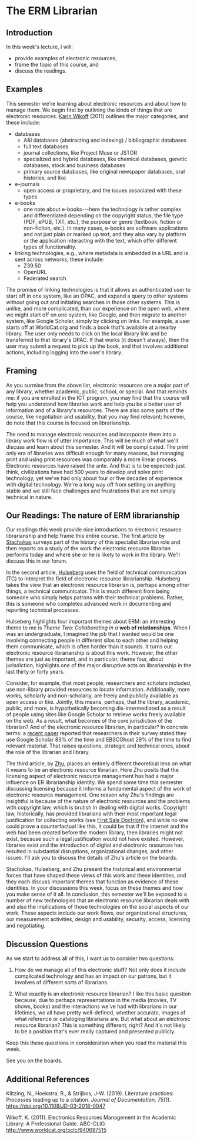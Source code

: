 # The ERM Librarian

## Introduction

In this week's lecture, I will:

- provide examples of electronic resources,
- frame the topic of this course, and
- discuss the readings.

## Examples

This semester we're learning about electronic resources and about how to manage them. We begin first by outlining the kinds of things that are electronic resources. [Karin Wikoff][Wikoff2011] (2011) outlines the major categories, and these include:

* databases
  * A&I databases (abstracting and indexing) / bibliographic databases
  * full text databases
  * journal collections, like Project Muse or JSTOR
  * specialized and hybrid databases, like chemical databases, genetic
    databases, stock and business databases
  * primary source databases, like original newspaper databases, oral
    histories, and like
* e-journals
  * open access or proprietary, and the issues associated with these types
* e-books
  * one note about e-books---here the technology is rather complex and
    differentiated depending on the copyright status, the file type (PDF, ePUB,
    TXT, etc.), the purpose or genre (textbook, fiction or non-fiction, etc.).
    In many cases, e-books are software applications and not just plain or
    marked up text, and they also vary by platform or the application
    interacting with the text, which offer different types of functionality.
* linking technologies, e.g., where metadata is embedded in a URL and is sent
  across networks, these include:
  * Z39.50
  * OpenURL
  * Federated search

The promise of linking technologies is that it allows an authenticated user to start off in one system, like an OPAC, and expand a query to other systems without going out and initiating searches in those other systems. This is unlike, and more complicated, than our experience on the open web, where we might start off on one system, like Google, and then migrate to another system, like Google Scholar, simply by clicking on links. For example, a user starts off at WorldCat.org and finds a book that's available at a nearby library. The user only needs to click on the local library link and be transferred to that library's OPAC. If that works (it doesn't always), then the user may submit a request to pick up the book, and that involves additional actions, including logging into the user's library. 

## Framing

As you surmise from the above list, electronic resources are a major part of any library, whether academic, public, school, or special. And that reminds me: if you are enrolled in the ICT program, you may find that the course will help you understand how libraries work and help you be a better user of information and of a library's resources. There are also some parts of the course, like negotiation and usability, that you may find relevant; however, do note that this course is focused on librarianship.

The need to manage electronic resources and incorporate them into a library work flow is of utter importance. This will be much of what we'll discuss and learn about this semester. And it will be complicated. The print only era of libraries was difficult enough for many reasons, but managing print and using print resources was comparably a more linear process. Electronic resources have raised the ante. And that is to be expected: just think, civilizations have had 500 years to develop and solve print technology, yet we've had only about four or five decades of experience with digital technology. We're a long way off from settling on anything stable and we still face challenges and frustrations that are not simply technical in nature.

## Our Readings: The nature of ERM librarianship

Our readings this week provide nice introductions to electronic resource librarianship and help frame this entire course. The first article by [Stachokas][stachokas2018] surveys part of the history of this specialist librarian role and then reports on a study of the work the electronic resource librarian performs today and where she or he is likely to work in the library. We'll discuss this in our forum.

In the second article, [Hulseberg][hulseberg2016] uses the field of technical communication (TC) to interpret the field of electronic resource librarianship. Hulseberg takes the view that an electronic resource librarian is, perhaps among other things, a technical communicator. This is much different from being someone who simply helps patrons with their technical problems. Rather, this is someone who completes advanced work in documenting and reporting technical processes.

Hulseberg highlights four important themes about ERM: an interesting theme to me is *Theme Two: Collaborating in a* **web of relationships**. When I was an undergraduate, I imagined the job that I wanted would be one involving connecting people in different silos to each other and helping them communicate, which is often harder than it sounds. It turns out electronic resource librarianship is about this work. However, the other themes are just as important, and in particular, theme four, about jurisdiction, highlights one of the major disruptive acts on librarianship in the last thirty or forty years.

Consider, for example, that most people, researchers and scholars included, use non-library provided resources to locate information. Additionally, more works, scholarly and non-scholarly, are freely and publicly available as open access or like. Jointly, this means, perhaps, that the library, academic, public, and more, is hypothetically becoming dis-intermediated as a result of people using sites like Google Scholar to retrieve works freely available on the web. As a result, what becomes of the core jurisdiction of the librarian? And of the electronic resource librarian, in particular? In concrete terms: a [recent paper][Klitzing2019] reported that researchers in their survey stated they use Google Scholar 83% of the time and EBSCOhost 29% of the time to find relevant material. That raises questions, strategic and technical ones, about the role of the librarian and library.

The third article, by [Zhu][zhu2016], places an entirely different theoretical lens on what it means to be an electronic resource librarian. Here Zhu posits that the licensing aspect of electronic resource management has had a major influence on ER librarianship identity. We spend some time this semester discussing licensing because it informs a fundamental aspect of the work of electronic resource management. One reason why Zhu's findings are insightful is because of the nature of electronic resources and the problems with copyright law, which is brutish in dealing with digital works. Copyright law, historically, has provided librarians with their most important legal justification for collecting works (see [First Sale Doctrion][copyrightsearch]), and while no one could prove a counterfactual like this, it could be that if the internet and the web had been created before the modern library, then libraries might not exist, because such a legal justification would not have existed. However, libraries exist and the introduction of digital and electronic resources has resulted in substantial disruptions, organizational changes, and other issues. I'll ask you to discuss the details of Zhu's article on the boards.

Stachokas, Hulseberg, and Zhu present the historical and environmental forces that have shaped these views of this work and these identities, and they each discuss important themes that function as evidence of these identities. In your discussions this week, focus on these themes and how you make sense of it all. In conclusion, this semester we'll be exposed to a number of new technologies that an electronic resource librarian deals with and also the implications of those technologies on the social aspects of our work. These aspects include our work flows, our organizational structures, our measurement activities, design and usability, security, access, licensing and negotiating.

## Discussion Questions

As we start to address all of this, I want us to consider two questions:

1. How do we manage all of this electronic stuff? Not only does it include complicated technology and has an impact on our patrons, but it involves of different sorts of librarians.

1. What exactly is an electronic resource librarian? I like this basic question because, due to perhaps representations in the media (movies, TV shows, books) and the interactions we've had with librarians in our lifetimes, we all have pretty well-defined, whether accurate, images of what reference or cataloging librarians are. But what about an electronic resource librarian? This is something different, right? And it's not likely to be a position that's ever really captured and presented publicly.

Keep this these questions in consideration when you read the material this week.

See you on the boards.

## Additional References

Klitzing, N., Hoekstra, R., & Strijbos, J-W. (2019). Literature practices: Processes leading up to a citation. *Journal of Documentation, 75*(1). https://doi.org/10.1108/JD-03-2018-0047

Wikoff, K. (2011). Electronics Resources Management in the Academic Library: A Professional Guide. ABC-CLIO. http://www.worldcat.org/oclc/940697515

[stachokas2018]:https://doi.org/10.1080/07317131.2017.1385286
[hulseberg2016]:https://doi.org/10.1080/1941126X.2016.1164555
[zhu2016]:https://doi.org/10.1016/j.lisr.2016.02.002
[Wikoff2011]:http://www.worldcat.org/oclc/940697515
[Klitzing2019]:https://doi.org/10.1108/JD-03-2018-0047
[copyrightsearch]:https://search.copyright.gov/search?utf8=%E2%9C%93&affiliate=copyright&sort_by=&query=%22first+sale+doctrine%22
